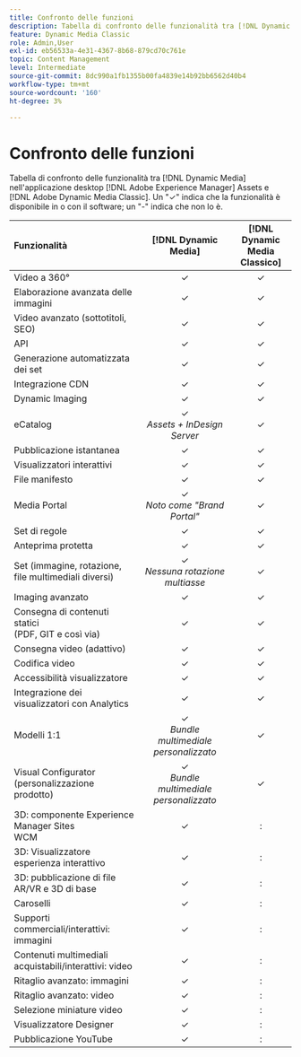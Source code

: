 ```yaml
---
title: Confronto delle funzioni
description: Tabella di confronto delle funzionalità tra [!DNL Dynamic Media] in [!DNL Adobe Experience Manager] Assets e [!DNL Adobe Dynamic Media Classic] applicazione desktop.
feature: Dynamic Media Classic
role: Admin,User
exl-id: eb56533a-4e31-4367-8b68-879cd70c761e
topic: Content Management
level: Intermediate
source-git-commit: 8dc990a1fb1355b00fa4839e14b92bb6562d40b4
workflow-type: tm+mt
source-wordcount: '160'
ht-degree: 3%

---
```


# Confronto delle funzioni

Tabella di confronto delle funzionalità tra [!DNL Dynamic Media] nell&#39;applicazione desktop [!DNL Adobe Experience Manager] Assets e [!DNL Adobe Dynamic Media Classic]. Un &quot;✓&quot; indica che la funzionalità è disponibile in o con il software; un &quot;-&quot; indica che non lo è.

| Funzionalità | [!DNL Dynamic Media] | [!DNL Dynamic Media<br>Classico] |
| :--- | :---: | :---: |
| Video a 360° | ✓ | ✓ |
| Elaborazione avanzata delle immagini | ✓ | ✓ |
| Video avanzato (sottotitoli, SEO) | ✓ | ✓ |
| API | ✓ | ✓ |
| Generazione automatizzata dei set | ✓ | ✓ |
| Integrazione CDN | ✓ | ✓ |
| Dynamic Imaging | ✓ | ✓ |
| eCatalog | ✓<br>*Assets + InDesign Server* | ✓ |
| Pubblicazione istantanea | ✓ | ✓ |
| Visualizzatori interattivi | ✓ | ✓ |
| File manifesto | ✓ | ✓ |
| Media Portal | ✓<br>*Noto come &quot;Brand Portal&quot;* | ✓ |
| Set di regole | ✓ | ✓ |
| Anteprima protetta | ✓ | ✓ |
| Set (immagine, rotazione, file multimediali diversi) | ✓<br>*Nessuna rotazione multiasse* | ✓ |
| Imaging avanzato | ✓ | ✓ |
| Consegna di contenuti statici<br>(PDF, GIT e così via) | ✓ | ✓ |
| Consegna video (adattivo) | ✓ | ✓ |
| Codifica video | ✓ | ✓ |
| Accessibilità visualizzatore | ✓ | ✓ |
| Integrazione dei visualizzatori con Analytics | ✓ | ✓ |
| Modelli 1:1 | ✓<br>*Bundle multimediale personalizzato* | ✓ |
| Visual Configurator<br>(personalizzazione prodotto) | ✓<br>*Bundle multimediale personalizzato* | ✓ |
| 3D: componente Experience Manager Sites<br>WCM | ✓ | : |
| 3D: Visualizzatore esperienza interattivo | ✓ | : |
| 3D: pubblicazione di file AR/VR e 3D di base | ✓ | : |
| Caroselli | ✓ | : |
| Supporti commerciali/interattivi: immagini | ✓ | : |
| Contenuti multimediali acquistabili/interattivi: video | ✓ | : |
| Ritaglio avanzato: immagini | ✓ | : |
| Ritaglio avanzato: video | ✓ | : |
| Selezione miniature video | ✓ | : |
| Visualizzatore Designer | ✓ | : |
| Pubblicazione YouTube | ✓ | : |
